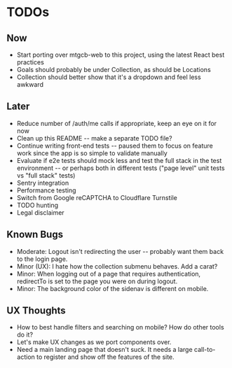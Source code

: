 # TODOs

## Now

- Start porting over mtgcb-web to this project, using the latest React best practices
- Goals should probably be under Collection, as should be Locations
- Collection should better show that it's a dropdown and feel less awkward

## Later

- Reduce number of /auth/me calls if appropriate, keep an eye on it for now
- Clean up this README -- make a separate TODO file?
- Continue writing front-end tests -- paused them to focus on feature work since the app is so simple to validate manually
- Evaluate if e2e tests should mock less and test the full stack in the test environment -- or perhaps both in different tests ("page level" unit tests vs "full stack" tests)
- Sentry integration
- Performance testing
- Switch from Google reCAPTCHA to Cloudflare Turnstile
- TODO hunting
- Legal disclaimer

## Known Bugs

- Moderate: Logout isn't redirecting the user -- probably want them back to the login page.
- Minor (UX): I hate how the collection submenu behaves. Add a carat?
- Minor: When logging out of a page that requires authentication, redirectTo is set to the page you were on during logout.
- Minor: The background color of the sidenav is different on mobile.

## UX Thoughts

- How to best handle filters and searching on mobile? How do other tools do it?
- Let's make UX changes as we port components over.
- Need a main landing page that doesn't suck. It needs a large call-to-action to register and show off the features of the site.
